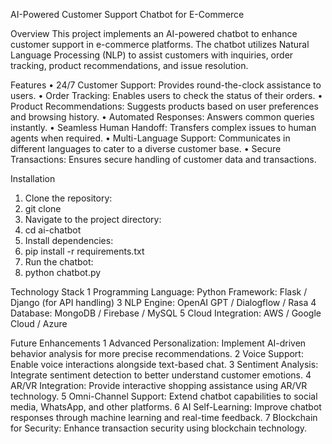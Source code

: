 AI-Powered Customer Support Chatbot for E-Commerce

Overview
This project implements an AI-powered chatbot to enhance customer support in e-commerce platforms. The chatbot utilizes Natural Language Processing (NLP) to assist customers with inquiries, order tracking, product recommendations, and issue resolution.

Features
•	24/7 Customer Support: Provides round-the-clock assistance to users.
•	Order Tracking: Enables users to check the status of their orders.
•	Product Recommendations: Suggests products based on user preferences and browsing history.
•	Automated Responses: Answers common queries instantly.
•	Seamless Human Handoff: Transfers complex issues to human agents when required.
•	Multi-Language Support: Communicates in different languages to cater to a diverse customer base.
•	Secure Transactions: Ensures secure handling of customer data and transactions.

Installation
1.	Clone the repository: 
2.	git clone
3.	Navigate to the project directory: 
4.	cd ai-chatbot
5.	Install dependencies: 
6.	pip install -r requirements.txt
7.	Run the chatbot: 
8.	python chatbot.py
   
Technology Stack
1	Programming Language: Python
Framework: Flask / Django (for API handling)
3	NLP Engine: OpenAI GPT / Dialogflow / Rasa
4	Database: MongoDB / Firebase / MySQL
5	Cloud Integration: AWS / Google Cloud / Azure

Future Enhancements
1	Advanced Personalization: Implement AI-driven behavior analysis for more precise recommendations.
2	Voice Support: Enable voice interactions alongside text-based chat.
3	Sentiment Analysis: Integrate sentiment detection to better understand customer emotions.
4	AR/VR Integration: Provide interactive shopping assistance using AR/VR technology.
5	Omni-Channel Support: Extend chatbot capabilities to social media, WhatsApp, and other platforms.
6	AI Self-Learning: Improve chatbot responses through machine learning and real-time feedback.
7	Blockchain for Security: Enhance transaction security using blockchain technology.
